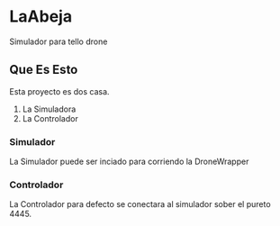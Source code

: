 # LaAbeja
Simulador para tello drone

## Que Es Esto
Esta proyecto es dos casa.
1) La Simuladora
1) La Controlador

### Simulador
La Simulador puede ser inciado para corriendo la  DroneWrapper

### Controlador
La Controlador para defecto se conectara al simulador sober el pureto 4445.